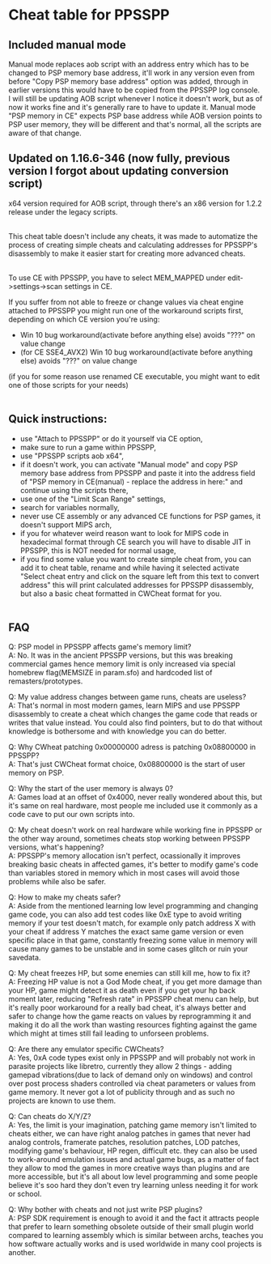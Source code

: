 # Cheat table for PPSSPP
## Included manual mode
 Manual mode replaces aob script with an address entry which has to be changed to PSP memory base address, it'll work in any version even from before "Copy PSP memory base address" option was added, through in earlier versions this would have to be copied from the PPSSPP log console. I will still be updating AOB script whenever I notice it doesn't work, but as of now it works fine and it's generally rare to have to update it.
 Manual mode "PSP memory in CE" expects PSP base address while AOB version points to PSP user memory, they will be different and that's normal, all the scripts are aware of that change.

## Updated on 1.16.6-346 (now fully, previous version I forgot about updating conversion script)
 x64 version required for AOB script, through there's an x86 version for 1.2.2 release under the legacy scripts.<br><br>

 This cheat table doesn't include any cheats, it was made to automatize the process of creating simple cheats and calculating addresses for PPSSPP's disassembly to make it easier start for creating more advanced cheats.<br><br>
 
 To use CE with PPSSPP, you have to select MEM_MAPPED under edit->settings->scan settings in CE.

 If you suffer from not able to freeze or change values via cheat engine attached to PPSSPP you might run one of the workaround scripts first, depending on which CE version you're using:
 - Win 10 bug workaround(activate before anything else) avoids "???" on value change
 - (for CE SSE4_AVX2) Win 10 bug workaround(activate before anything else) avoids "???" on value change

 (if you for some reason use renamed CE executable, you might want to edit one of those scripts for your needs)<br><br>


## Quick instructions:
 - use "Attach to PPSSPP" or do it yourself via CE option,
 - make sure to run a game within PPSSPP,
 - use "PPSSPP scripts aob x64",
 - if it doesn't work, you can activate "Manual mode" and copy PSP memory base address from PPSSPP and paste it into the address field of "PSP memory in CE(manual) - replace the address in here:" and continue using the scripts there,
 - use one of the "Limit Scan Range" settings,
 - search for variables normally,
 - never use CE assembly or any advanced CE functions for PSP games, it doesn't support MIPS arch,
 - if you for whatever weird reason want to look for MIPS code in hexadecimal format through CE search you will have to disable JIT in PPSSPP, this is NOT needed for normal usage,
 - if you find some value you want to create simple cheat from, you can add it to cheat table, rename and while having it selected activate "Select cheat entry and click on the square left from this text to convert address" this will print calculated addresses for PPSSPP disassembly, but also a basic cheat formatted in CWCheat format for you.<br><br>

 
 ## FAQ
 Q: PSP model in PPSSPP affects game's memory limit?<br>
 A: No. It was in the ancient PPSSPP versions, but this was breaking commercial games hence memory limit is only increased via special homebrew flag(MEMSIZE in param.sfo) and hardcoded list of remasters/prototypes.
 
 Q: My value address changes between game runs, cheats are useless?<br>
 A: That's normal in most modern games, learn MIPS and use PPSSPP disassembly to create a cheat which changes the game code that reads or writes that value instead. You could also find pointers, but to do that without knowledge is bothersome and with knowledge you can do better.
 
 Q: Why CWheat patching 0x00000000 adress is patching 0x08800000 in PPSSPP?<br>
 A: That's just CWCheat format choice, 0x08800000 is the start of user memory on PSP.
 
 Q: Why the start of the user memory is always 0?<br>
 A: Games load at an offset of 0x4000, never really wondered about this, but it's same on real hardware, most people me included use it commonly as a code cave to put our own scripts into.
 
 Q: My cheat doesn't work on real hardware while working fine in PPSSPP or the other way around, sometimes cheats stop working between PPSSPP versions, what's happening?<br>
 A: PPSSPP's memory allocation isn't perfect, ocassionally it improves breaking basic cheats in affected games, it's better to modify game's code than variables stored in memory which in most cases will avoid those problems while also be safer.
 
 Q: How to make my cheats safer?<br>
 A: Aside from the mentioned learning low level programming and changing game code, you can also add test codes like 0xE type to avoid writing memory if your test doesn't match, for example only patch address X with your cheat if address Y matches the exact same game version or even specific place in that game, constantly freezing some value in memory will cause many games to be unstable and in some cases glitch or ruin your savedata.
 
 Q: My cheat freezes HP, but some enemies can still kill me, how to fix it?<br>
 A: Freezing HP value is not a God Mode cheat, if you get more damage than your HP, game might detect it as death even if you get your hp back moment later, reducing "Refresh rate" in PPSSPP cheat menu can help, but it's really poor workaround for a really bad cheat, it's always better and safer to change how the game reacts on values by reprogramming it and making it do all the work than wasting resources fighting against the game which might at times still fail leading to unforseen problems.
 
 Q: Are there any emulator specific CWCheats?<br>
 A: Yes, 0xA code types exist only in PPSSPP and will probably not work in parasite projects like libretro, currently they allow 2 things - adding gamepad vibrations(due to lack of demand only on windows) and control over post process shaders controlled via cheat parameters or values from game memory. It never got a lot of publicity through and as such no projects are known to use them.
 
 Q: Can cheats do X/Y/Z?<br>
 A: Yes, the limit is your imagination, patching game memory isn't limited to cheats either, we can have right analog patches in games that never had analog controls, framerate patches, resolution patches, LOD patches, modifying game's behaviour, HP regen, difficult etc. they can also be used to work-around emulation issues and actual game bugs, as a matter of fact they allow to mod the games in more creative ways than plugins and are more accessible, but it's all about low level programming and some people believe it's soo hard they don't even try learning unless needing it for work or school.
 
 Q: Why bother with cheats and not just write PSP plugins?<br>
 A: PSP SDK requirement is enough to avoid it and the fact it attracts people that prefer to learn something obsolete outside of their small plugin world compared to learning assembly which is similar between archs, teaches you how software actually works and is used worldwide in many cool projects is another.
